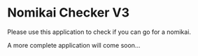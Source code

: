 # Nomikai Checker V3
Please use this application to check if you can go for a nomikai.

A more complete application will come soon...
